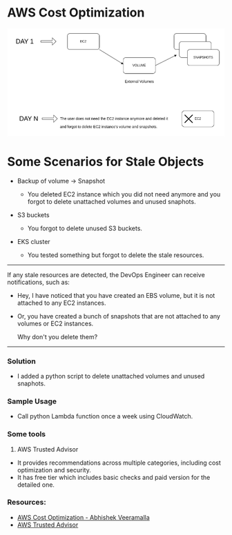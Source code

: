 # AWS Cost Optimization

![ec2-volume-snapshots](ec2_volume_snapshots.png)

# Some Scenarios for Stale Objects

* Backup of volume -> Snapshot
  - You deleted EC2 instance which you did not need anymore and you forgot to delete unattached volumes and unused snaphots.

* S3 buckets
  - You forgot to delete unused S3 buckets.

* EKS cluster
  - You tested something but forgot to delete the stale resources.

----------------------
If any stale resources are detected, the DevOps Engineer can receive notifications, such as:

- Hey, I have noticed that you have created an EBS volume, but it is not attached to any EC2 instances.
- Or, you have created a bunch of snapshots that are not attached to any volumes or EC2 instances.

  Why don't you delete them?

----------------------

### Solution

 - I added a python script to delete unattached volumes and unused snaphots.

### Sample Usage

 - Call python Lambda function once a week using CloudWatch.


### Some tools
1. AWS Trusted Advisor 

- It provides recommendations across multiple categories, including cost optimization and security.
- It has free tier which includes basic checks and paid version for the detailed one.


 ### Resources:
 - [AWS Cost Optimization - Abhishek Veeramalla](https://www.youtube.com/watch?v=OKYJCHHSWb4&t=1182s)
 - [AWS Trusted Advisor](https://aws.amazon.com/premiumsupport/technology/trusted-advisor/)